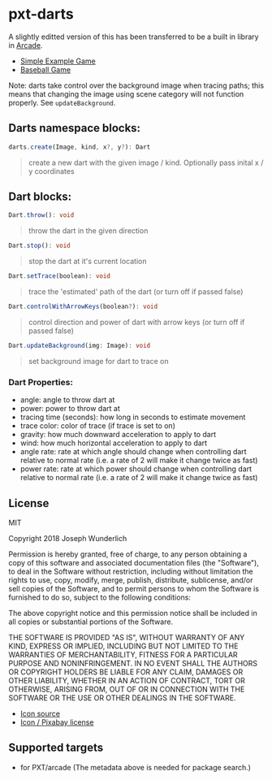 # pxt-darts

A slightly editted version of this has been transferred to be a built in library in [Arcade](https://github.com/microsoft/pxt-arcade).

* [Simple Example Game](https://makecode.com/_3PeFj8ceTch4)
* [Baseball Game](https://makecode.com/_b8HJCragee2t)


Note: darts take control over the background image when tracing paths; this means that changing the image using scene category will not function properly. See `updateBackground`.

## Darts namespace blocks:
```ts
darts.create(Image, kind, x?, y?): Dart
```
> create a new dart with the given image / kind. Optionally pass inital x / y coordinates

## Dart blocks:
```ts
Dart.throw(): void
```

> throw the dart in the given direction

```ts
Dart.stop(): void
```

> stop the dart at it's current location

```ts
Dart.setTrace(boolean): void
```

> trace the 'estimated' path of the dart (or turn off if passed false)

```ts
Dart.controlWithArrowKeys(boolean?): void
```

> control direction and power of dart with arrow keys (or turn off if passed false)

```ts
Dart.updateBackground(img: Image): void
```

> set background image for dart to trace on

### Dart Properties:
* angle: angle to throw dart at
* power: power to throw dart at
* tracing time (seconds): how long in seconds to estimate movement
* trace color: color of trace (if trace is set to on)
* gravity: how much downward acceleration to apply to dart
* wind: how much horizontal acceleration to apply to dart
* angle rate: rate at which angle should change when controlling dart relative to normal rate (i.e. a rate of 2 will make it change twice as fast)
* power rate: rate at which power should change when controlling dart relative to normal rate (i.e. a rate of 2 will make it change twice as fast)

## License

MIT

Copyright 2018 Joseph Wunderlich

Permission is hereby granted, free of charge, to any person obtaining a copy of this software and associated documentation files (the "Software"), to deal in the Software without restriction, including without limitation the rights to use, copy, modify, merge, publish, distribute, sublicense, and/or sell copies of the Software, and to permit persons to whom the Software is furnished to do so, subject to the following conditions:

The above copyright notice and this permission notice shall be included in all copies or substantial portions of the Software.

THE SOFTWARE IS PROVIDED "AS IS", WITHOUT WARRANTY OF ANY KIND, EXPRESS OR IMPLIED, INCLUDING BUT NOT LIMITED TO THE WARRANTIES OF MERCHANTABILITY, FITNESS FOR A PARTICULAR PURPOSE AND NONINFRINGEMENT. IN NO EVENT SHALL THE AUTHORS OR COPYRIGHT HOLDERS BE LIABLE FOR ANY CLAIM, DAMAGES OR OTHER LIABILITY, WHETHER IN AN ACTION OF CONTRACT, TORT OR OTHERWISE, ARISING FROM, OUT OF OR IN CONNECTION WITH THE SOFTWARE OR THE USE OR OTHER DEALINGS IN THE SOFTWARE.

* [Icon source](https://pixabay.com/en/darts-target-bull-s-eye-arrow-2349477/)
* [Icon / Pixabay license](https://pixabay.com/en/service/terms/#usage)

## Supported targets

* for PXT/arcade
(The metadata above is needed for package search.)
